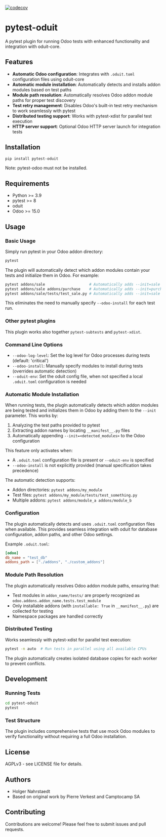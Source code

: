 [![codecov](https://codecov.io/gh/oduit/pytest-oduit/graph/badge.svg?token=4VKN1JL1UM)](https://codecov.io/gh/oduit/pytest-oduit)

# pytest-oduit

A pytest plugin for running Odoo tests with enhanced functionality and integration with oduit-core.

## Features

- **Automatic Odoo configuration**: Integrates with `.oduit.toml` configuration files using oduit-core
- **Automatic module installation**: Automatically detects and installs addon modules based on test paths
- **Module path resolution**: Automatically resolves Odoo addon module paths for proper test discovery
- **Test retry management**: Disables Odoo's built-in test retry mechanism to work seamlessly with pytest
- **Distributed testing support**: Works with pytest-xdist for parallel test execution
- **HTTP server support**: Optional Odoo HTTP server launch for integration tests

## Installation

```bash
pip install pytest-oduit
```

Note: pytest-odoo must not be installed.

## Requirements

- Python >= 3.9
- pytest >= 8
- oduit
- Odoo >= 15.0

## Usage

### Basic Usage

Simply run pytest in your Odoo addon directory:

```bash
pytest
```

The plugin will automatically detect which addon modules contain your tests and initialize them in Odoo. For example:

```bash
pytest addons/sale                    # Automatically adds --init=sale
pytest addons/sale addons/purchase    # Automatically adds --init=purchase,sale
pytest addons/sale/tests/test_sale.py # Automatically adds --init=sale
```

This eliminates the need to manually specify `--odoo-install` for each test run.

### Other pytest plugins

This plugin works also together `pytest-subtests` and `pytest-xdist`.

### Command Line Options

- `--odoo-log-level`: Set the log level for Odoo processes during tests (default: 'critical')
- `--odoo-install`: Manually specify modules to install during tests (overrides automatic detection)
- `--oduit-env`: Set the oduit config file, when not specified a local `.oduit.toml` configuration is needed

### Automatic Module Installation

When running tests, the plugin automatically detects which addon modules are being tested and initializes them in Odoo by adding them to the `--init` parameter. This works by:

1. Analyzing the test paths provided to pytest
2. Extracting addon names by locating `__manifest__.py` files
3. Automatically appending `--init=<detected_modules>` to the Odoo configuration

This feature only activates when:
- A `.oduit.toml` configuration file is present or `--oduit-env` is specified
- `--odoo-install` is not explicitly provided (manual specification takes precedence)

The automatic detection supports:
- Addon directories: `pytest addons/my_module`
- Test files: `pytest addons/my_module/tests/test_something.py`
- Multiple addons: `pytest addons/module_a addons/module_b`

### Configuration

The plugin automatically detects and uses `.oduit.toml` configuration files when available. This provides seamless integration with oduit for database configuration, addon paths, and other Odoo settings.

Example `.oduit.toml`:

```toml
[odoo]
db_name = "test_db"
addons_path = ["./addons", "./custom_addons"]
```

### Module Path Resolution

The plugin automatically resolves Odoo addon module paths, ensuring that:

- Test modules in `addon_name/tests/` are properly recognized as `odoo.addons.addon_name.tests.test_module`
- Only installable addons (with `installable: True` in `__manifest__.py`) are collected for testing
- Namespace packages are handled correctly

### Distributed Testing

Works seamlessly with pytest-xdist for parallel test execution:

```bash
pytest -n auto  # Run tests in parallel using all available CPUs
```

The plugin automatically creates isolated database copies for each worker to prevent conflicts.

## Development

### Running Tests

```bash
cd pytest-oduit
pytest
```

### Test Structure

The plugin includes comprehensive tests that use mock Odoo modules to verify functionality without requiring a full Odoo installation.

## License

AGPLv3 - see LICENSE file for details.

## Authors

- Holger Nahrstaedt
- Based on original work by Pierre Verkest and Camptocamp SA

## Contributing

Contributions are welcome! Please feel free to submit issues and pull requests.
